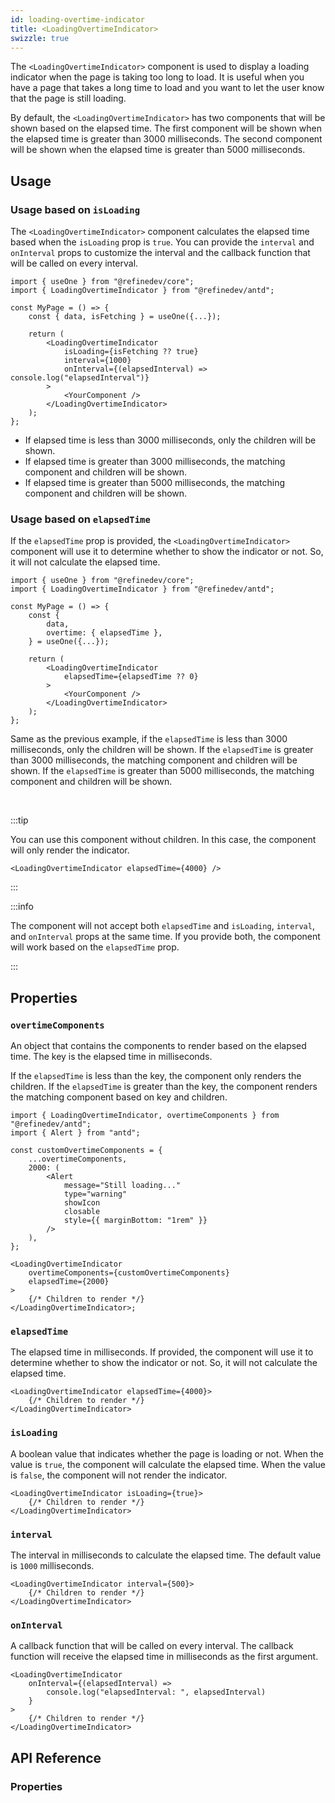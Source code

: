```yaml
---
id: loading-overtime-indicator
title: <LoadingOvertimeIndicator>
swizzle: true
---
```


The `<LoadingOvertimeIndicator>` component is used to display a loading indicator when the page is taking too long to load. It is useful when you have a page that takes a long time to load and you want to let the user know that the page is still loading.

By default, the `<LoadingOvertimeIndicator>` has two components that will be shown based on the elapsed time. The first component will be shown when the elapsed time is greater than 3000 milliseconds. The second component will be shown when the elapsed time is greater than 5000 milliseconds.

## Usage

### Usage based on `isLoading`

The `<LoadingOvertimeIndicator>` component calculates the elapsed time based when the `isLoading` prop is `true`. You can provide the `interval` and `onInterval` props to customize the interval and the callback function that will be called on every interval.

```tsx
import { useOne } from "@refinedev/core";
import { LoadingOvertimeIndicator } from "@refinedev/antd";

const MyPage = () => {
    const { data, isFetching } = useOne({...});

    return (
        <LoadingOvertimeIndicator
            isLoading={isFetching ?? true}
            interval={1000}
            onInterval={(elapsedInterval) => console.log("elapsedInterval")}
        >
            <YourComponent />
        </LoadingOvertimeIndicator>
    );
};
```

-   If elapsed time is less than 3000 milliseconds, only the children will be shown.
-   If elapsed time is greater than 3000 milliseconds, the matching component and children will be shown.
-   If elapsed time is greater than 5000 milliseconds, the matching component and children will be shown.

### Usage based on `elapsedTime`

If the `elapsedTime` prop is provided, the `<LoadingOvertimeIndicator>` component will use it to determine whether to show the indicator or not. So, it will not calculate the elapsed time.

```tsx
import { useOne } from "@refinedev/core";
import { LoadingOvertimeIndicator } from "@refinedev/antd";

const MyPage = () => {
    const {
        data,
        overtime: { elapsedTime },
    } = useOne({...});

    return (
        <LoadingOvertimeIndicator
            elapsedTime={elapsedTime ?? 0}
        >
            <YourComponent />
        </LoadingOvertimeIndicator>
    );
};
```

Same as the previous example, if the `elapsedTime` is less than 3000 milliseconds, only the children will be shown. If the `elapsedTime` is greater than 3000 milliseconds, the matching component and children will be shown. If the `elapsedTime` is greater than 5000 milliseconds, the matching component and children will be shown.

<br />

:::tip

You can use this component without children. In this case, the component will only render the indicator.

```tsx
<LoadingOvertimeIndicator elapsedTime={4000} />
```

:::

:::info

The component will not accept both `elapsedTime` and `isLoading`, `interval`, and `onInterval` props at the same time. If you provide both, the component will work based on the `elapsedTime` prop.

:::

## Properties

### `overtimeComponents`

An object that contains the components to render based on the elapsed time. The key is the elapsed time in milliseconds.

If the `elapsedTime` is less than the key, the component only renders the children. If the `elapsedTime` is greater than the key, the component renders the matching component based on key and children.

```tsx
import { LoadingOvertimeIndicator, overtimeComponents } from "@refinedev/antd";
import { Alert } from "antd";

const customOvertimeComponents = {
    ...overtimeComponents,
    2000: (
        <Alert
            message="Still loading..."
            type="warning"
            showIcon
            closable
            style={{ marginBottom: "1rem" }}
        />
    ),
};

<LoadingOvertimeIndicator
    overtimeComponents={customOvertimeComponents}
    elapsedTime={2000}
>
    {/* Children to render */}
</LoadingOvertimeIndicator>;
```

### `elapsedTime`

The elapsed time in milliseconds. If provided, the component will use it to determine whether to show the indicator or not. So, it will not calculate the elapsed time.

```tsx
<LoadingOvertimeIndicator elapsedTime={4000}>
    {/* Children to render */}
</LoadingOvertimeIndicator>
```

### `isLoading`

A boolean value that indicates whether the page is loading or not. When the value is `true`, the component will calculate the elapsed time. When the value is `false`, the component will not render the indicator.

```tsx
<LoadingOvertimeIndicator isLoading={true}>
    {/* Children to render */}
</LoadingOvertimeIndicator>
```

### `interval`

The interval in milliseconds to calculate the elapsed time. The default value is `1000` milliseconds.

```tsx
<LoadingOvertimeIndicator interval={500}>
    {/* Children to render */}
</LoadingOvertimeIndicator>
```

### `onInterval`

A callback function that will be called on every interval. The callback function will receive the elapsed time in milliseconds as the first argument.

```tsx
<LoadingOvertimeIndicator
    onInterval={(elapsedInterval) =>
        console.log("elapsedInterval: ", elapsedInterval)
    }
>
    {/* Children to render */}
</LoadingOvertimeIndicator>
```

## API Reference

### Properties

<PropsTable module="@refinedev/antd/LoadingOvertimeIndicator"/>
